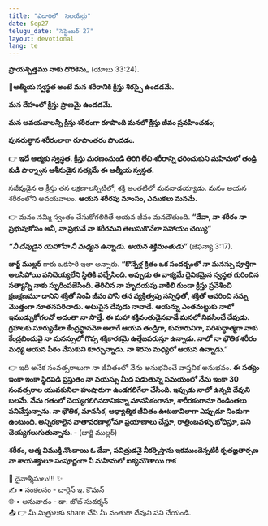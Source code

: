 ```yaml
---
title: "ఎడారిలో  సెలయేర్లు"
date: Sep27
telugu_date: "సెప్టెంబర్ 27"
layout: devotional
lang: te
---
```


**ప్రాయశ్చిత్తము నాకు దొరికెను**_ (యోబు 33:24).

**📖ఆత్మీయ స్వస్థత అంటే మన శరీరానికి క్రీస్తు శిరస్సై ఉండడమే.**

 **మన దేహంలో క్రీస్తు ప్రాణమై ఉండడమే.**

 **మన అవయవాలన్నీ క్రీస్తు శరీరంగా రూపొంది మనలో క్రీస్తు జీవం ప్రవహించడం;**

 **పునరుత్థాన శరీరంలాగా రూపాంతరం పొందడం.**

👉 **ఇదే ఆత్మకు స్వస్థత. క్రీస్తు మరణంనుండి తిరిగి లేచి శరీరాన్ని ధరించుకుని మహిమలో తండ్రి కుడి పార్శ్వాన ఆశీనుడైన సత్యమే ఈ ఆత్మీయ స్వస్థత.**

సజీవుడైన ఆ క్రీస్తు తన లక్షణాలన్నిటిలో, శక్తి అంతటిలో మనవాడయ్యాడు. మనం ఆయన శరీరంలోని అవయవాలం. **ఆయన శరీరపు మాంసం, ఎముకలు మనమే.**
 
👉 మనం నమ్మి స్వంతం చేసుకోగలిగితే ఆయన జీవం మనదౌతుంది. **“దేవా, నా శరీరం నా ప్రభువుకోసం అనీ, నా ప్రభువే నా శరీరమని తెలుసుకొనేలా సహాయం చెయ్యి”**
    
***“నీ దేవుడైన యెహోవా నీ మధ్యన ఉన్నాడు. ఆయన శక్తిమంతుడు”*** (జెఫన్యా 3:17). 

**జార్జ్ ముల్లర్** గారు ఒకసారి ఇలా అన్నారు. 
**“కొన్నేళ్ల క్రితం ఒక సందర్భంలో నా మనస్సు పూర్తిగా అలసిపోయి పనిచెయ్యలేని స్థితికి వచ్చేసింది. అప్పుడు ఈ వాక్యమే దైవికమైన స్వస్థత గురించిన సత్యాన్ని నాకు స్ఫురింపజేసింది. తెరిచిన నా హృదయపు వాకిలి గుండా క్రీస్తు ప్రవేశించి క్షణక్షణమూ దానిని శక్తితో నింపి జీవం పోసి తన వ్యక్తిత్వపు సన్నిధితో, శక్తితో ఆవరించి నన్ను మొత్తంగా నూతనపరిచాడు. అటుపైన దేవుడు నావాడే. ఆయన్ను ఎంతమట్టుకు నాలో ఇముడ్చుకోగలనో అదంతా నా సొత్తే. ఈ మహా శక్తివంతుడైనవాడే మనలో నివసించే దేవుడు. గ్రహాలకు సూర్యుడేలా కేంద్రస్థానమో అలాగే ఆయన తండ్రిగా, కుమారునిగా, పరిశుద్ధాత్మగా నాకు కేంద్రబిందువై నా మనస్సులో గొప్ప శక్తికారకమై ఉత్తేజపరుస్తూ ఉన్నాడు. నాలో నా భౌతిక శరీరం మధ్య ఆయన పీఠం వేసుకుని కూర్చున్నాడు. నా శిరసు మధ్యలో ఆయన ఉన్నాడు.”** 

👉 ఇది అనేక సంవత్సరాలుగా నా జీవితంలో నేను అనుభవించే వాస్తవిక అనుభవం. 
**ఈ సత్యం ఇంకా ఇంకా స్థిరపడి ప్రస్తుతం నా వయస్సు మీద పడుతున్న సమయంలో నేను ఇంకా 30 సంవత్సరాల యువకునిలా హుషారుగా ఉండగలిగేలా చేసింది. ఇప్పుడు నాలో ఉన్నది దేవుని బలమే. నేను గతంలో చెయ్యగలిగినదానికన్నా మానసికంగానూ, శారీరకంగానూ రెండింతలు పనిచేస్తున్నాను. నా భౌతిక, మానసిక, ఆధ్యాత్మిక జీవితం ఊటబావిలాగా ఎప్పుడూ నిండుగా ఉంటుంది. అన్నిరకాలైన వాతావరణాల్లోనూ ప్రయాణాలు చేస్తూ, రాత్రింబవళ్ళు బోధిస్తూ, పని చెయ్యగలుగుతున్నాను. -** (జార్జి ముల్లర్)

**శరీరం, ఆత్మ విముక్తి నొందాయి ఓ దేవా, పవిత్రుడనై నీకర్పిస్తాను ఇకముందెన్నటికి కృతజ్ఞతార్పణ నా శాయశక్తులూ సంపూర్ణంగా నీ మహిమలో ఐక్యమౌతాయి గాక**

<div class="blessing">🙏 <span class="bless-text">దైవాశ్శీసులు!!!</span> ✨</div>

<div class="credit">✍️ <span class="credit-text">▪ సంకలనం - చార్లెస్ ఇ. కౌమన్</span></div>
<div class="credit">🌐 <span class="credit-text">▪ అనువాదం - డా. జోబ్ సుదర్శన్</span></div>


<div class="share">📤 👉 <span class="share-text">మీ మిత్రులకు share చేసి మీ వంతుగా దేవుని పని చేయండి.</span></div>
